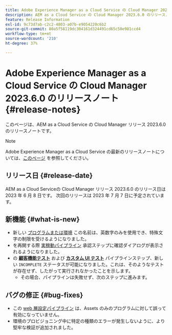 ```yaml
---
title: Adobe Experience Manager as a Cloud Service の Cloud Manager 2023.6.0 のリリースノート
description: AEM as a Cloud Service の Cloud Manager 2023.6.0 のリリースノートです。
feature: Release Information
exl-id: 9c73d7ab-c2c2-4803-a07b-e9054220c6b2
source-git-commit: 80a5f58119dc304161d324491cd65c50e981ccd4
workflow-type: tm+mt
source-wordcount: '210'
ht-degree: 37%

---
```



# Adobe Experience Manager as a Cloud Service の Cloud Manager 2023.6.0 のリリースノート {#release-notes}

このページは、AEM as a Cloud Service の Cloud Manager リリース 2023.6.0 のリリースノートです。

>[!NOTE]
>
>Adobe Experience Manager as a Cloud Service の最新のリリースノートについては、[このページ](/help/release-notes/release-notes-cloud/release-notes-current.md) を参照してください。

## リリース日 {#release-date}

AEM as a Cloud Serviceの Cloud Manager リリース 2023.6.0 のリリース日は 2023 年 6 月 8 日です。 次回のリリースは 2023 年 7 月 7 日に予定されています。

## 新機能 {#what-is-new}

* 新しい [プログラムまたは環境](/help/implementing/cloud-manager/getting-access-to-aem-in-cloud/program-types.md) この名前は、英数字のみを使用でき、特殊文字の制限を受けるようになりました。
* を再開する際 [実稼動パイプライン](/help/implementing/cloud-manager/configuring-pipelines/configuring-production-pipelines.md) 承認ステップに確認ダイアログが表示されるようになりました。
* の **[顧客機能テスト](/help/implementing/cloud-manager/functional-testing.md#custom-functional-testing)** および **[カスタム UI テスト](/help/implementing/cloud-manager/ui-testing.md)** パイプラインステップ、新しい `INCOMPLETE` ステータスが可能になりました。これは、そのようなテストが存在せず、したがって実行されなかったことを示します。
   * その場合、パイプラインは失敗せず、次のステップに進みます。

## バグの修正 {#bug-fixes}

* この [web 層設定パイプライン](/help/implementing/cloud-manager/configuring-pipelines/introduction-ci-cd-pipelines.md#web-tier-config-pipelines) は、Assets のみのプログラムに対して誤って有効になっていません。
* 環境のプロビジョニング中に特定の種類のエラーが発生しないように、より堅牢な検証が追加されました。
